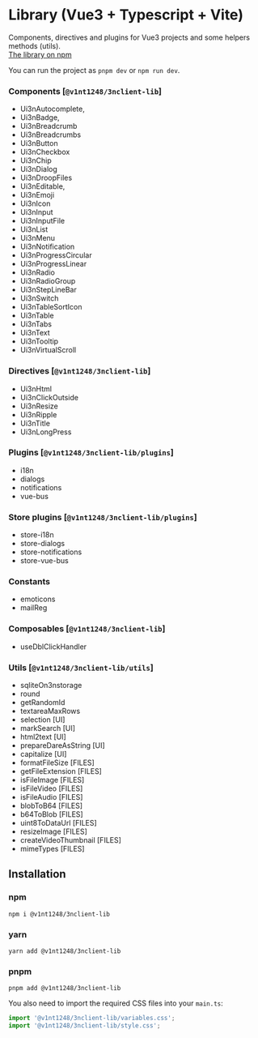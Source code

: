 # Library (Vue3 + Typescript + Vite)

Components, directives and plugins for Vue3 projects and some helpers methods (utils).  
[The library on npm](https://www.npmjs.com/package/@v1nt1248/3nclient-lib)  
  
You can run the project as `pnpm dev` or `npm run dev`.

### Components [`@v1nt1248/3nclient-lib`]
  - Ui3nAutocomplete,
  - Ui3nBadge,
  - Ui3nBreadcrumb
  - Ui3nBreadcrumbs
  - Ui3nButton
  - Ui3nCheckbox
  - Ui3nChip
  - Ui3nDialog
  - Ui3nDroopFiles
  - Ui3nEditable,
  - Ui3nEmoji
  - Ui3nIcon
  - Ui3nInput
  - Ui3nInputFile
  - Ui3nList
  - Ui3nMenu
  - Ui3nNotification
  - Ui3nProgressCircular
  - Ui3nProgressLinear
  - Ui3nRadio
  - Ui3nRadioGroup
  - Ui3nStepLineBar
  - Ui3nSwitch
  - Ui3nTableSortIcon
  - Ui3nTable
  - Ui3nTabs
  - Ui3nText
  - Ui3nTooltip
  - Ui3nVirtualScroll  

### Directives [`@v1nt1248/3nclient-lib`]
  - Ui3nHtml
  - Ui3nClickOutside
  - Ui3nResize
  - Ui3nRipple
  - Ui3nTitle
  - Ui3nLongPress

### Plugins [`@v1nt1248/3nclient-lib/plugins`]
  - i18n
  - dialogs
  - notifications
  - vue-bus

### Store plugins [`@v1nt1248/3nclient-lib/plugins`]
  - store-i18n
  - store-dialogs
  - store-notifications
  - store-vue-bus

### Constants
  - emoticons
  - mailReg

### Composables [`@v1nt1248/3nclient-lib`]
  - useDblClickHandler

### Utils [`@v1nt1248/3nclient-lib/utils`]
  - sqliteOn3nstorage
  - round
  - getRandomId
  - textareaMaxRows
  - selection [UI]
  - markSearch [UI]
  - html2text [UI]
  - prepareDareAsString [UI]
  - capitalize [UI]
  - formatFileSize [FILES]
  - getFileExtension [FILES]
  - isFileImage [FILES]
  - isFileVideo [FILES]
  - isFileAudio [FILES]
  - blobToB64 [FILES]
  - b64ToBlob [FILES]
  - uint8ToDataUrl [FILES]
  - resizeImage [FILES]
  - createVideoThumbnail [FILES]
  - mimeTypes [FILES]

## Installation  
  
### npm
`npm i @v1nt1248/3nclient-lib`
### yarn
`yarn add @v1nt1248/3nclient-lib`  
### pnpm
`pnpm add @v1nt1248/3nclient-lib`

  
You also need to import the required CSS files into your `main.ts`:
```ts
import '@v1nt1248/3nclient-lib/variables.css';
import '@v1nt1248/3nclient-lib/style.css';
```  
